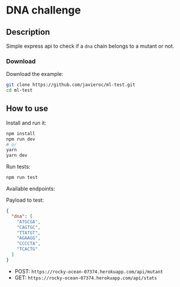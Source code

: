 # DNA challenge

## Description

Simple express api to check if a `dna` chain belongs to a mutant or not.

### Download

Download the example:

```bash
git clone https://github.com/javieroc/ml-test.git
cd ml-test
```

## How to use

Install and run it:

```bash
npm install
npm run dev
# or
yarn
yarn dev
```

Run tests:

```bash
npm run test
```

Available endpoints:

Payload to test:

```json
{
  "dna": [
    "ATGCGA",
    "CAGTGC",
    "TTATGT",
    "AGAAGG",
    "CCCCTA",
    "TCACTG"
  ]
}
```

- POST: `https://rocky-ocean-07374.herokuapp.com/api/mutant`
- GET: `https://rocky-ocean-07374.herokuapp.com/api/stats`
